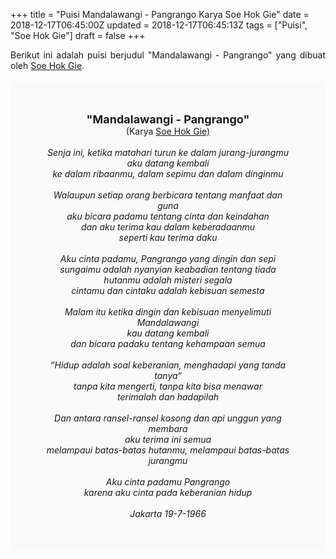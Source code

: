 +++
title = "Puisi Mandalawangi - Pangrango Karya Soe Hok Gie"
date = 2018-12-17T06:45:00Z
updated = 2018-12-17T06:45:13Z
tags = ["Puisi", "Soe Hok Gie"]
draft = false
+++

<div dir="ltr" style="text-align: left;" trbidi="on"><div dir="ltr" style="text-align: left;" trbidi="on"><div style="text-align: justify;">Berikut ini adalah puisi berjudul "Mandalawangi - Pangrango" yang dibuat oleh <a href="https://www.biografiku.com/biografi-soe-hok-gie-1942-1969/" target="_blank">Soe Hok Gie</a>. </div><br /><div style="background: #FAFAFA; font-size: 14px; height: auto; margin: 0 auto; padding: 50px; text-align: center; width: auto;"><span style="font-size: 18px;"><b>"Mandalawangi - Pangrango"</b></span><br />(Karya <a href="https://www.sekata.web.id/tags/soe-hok-gie" target="_blank">Soe Hok Gie)</a> <br /><br /><i>Senja ini, ketika matahari turun ke dalam jurang-jurangmu</i><br /><i>aku datang kembali</i><br /><i>ke dalam ribaanmu, dalam sepimu dan dalam dinginmu</i><br /><br /><i>Walaupun setiap orang berbicara tentang manfaat dan guna</i><br /><i>aku bicara padamu tentang cinta dan keindahan</i><br /><i>dan aku terima kau dalam keberadaanmu</i><br /><i>seperti kau terima daku</i><br /><br /><i>Aku cinta padamu, Pangrango yang dingin dan sepi</i><br /><i>sungaimu adalah nyanyian keabadian tentang tiada</i><br /><i>hutanmu adalah misteri segala</i><br /><i>cintamu dan cintaku adalah kebisuan semesta</i><br /><br /><i>Malam itu ketika dingin dan kebisuan menyelimuti Mandalawangi</i><br /><i>kau datang kembali</i><br /><i>dan bicara padaku tentang kehampaan semua</i><br /><br /><i>“Hidup adalah soal keberanian, menghadapi yang tanda tanya“</i><br /><i>tanpa kita mengerti, tanpa kita bisa menawar</i><br /><i>terimalah dan hadapilah</i><br /><br /><i>Dan antara ransel-ransel kosong dan api unggun yang membara</i><br /><i>aku terima ini semua</i><br /><i>melampaui batas-batas hutanmu, melampaui batas-batas jurangmu</i><br /><br /><i>Aku cinta padamu Pangrango</i><br /><i>karena aku cinta pada keberanian hidup</i><br /><br /><i>Jakarta 19-7-1966</i> </div></div></div>

